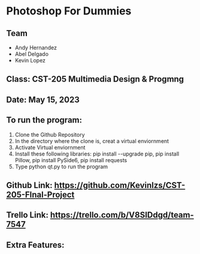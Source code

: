 # Photoshop For Dummies

## Team
* Andy Hernandez
* Abel Delgado
* Kevin Lopez

## Class: CST-205 Multimedia Design & Progmng
## Date: May 15, 2023

## To run the program:
1. Clone the Github Repository
2. In the directory where the clone is, creat a virtual enviornment
3. Activate Virtual enviornment
4. Install these following libraries: pip install --upgrade pip, pip install Pillow, pip install PySide6, pip install requests
5. Type python qt.py to run the program

## Github Link: https://github.com/Kevinlzs/CST-205-FInal-Project
## Trello Link: https://trello.com/b/V8SIDdgd/team-7547

## Extra Features: